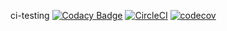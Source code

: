 ci-testing
[![Codacy Badge](https://api.codacy.com/project/badge/Grade/18877eb337a9493699d2691d7598c4a7)](https://www.codacy.com/app/maxwell.ainatchi/ci-testing-2?utm_source=github.com&amp;utm_medium=referral&amp;utm_content=maxwellainatchi/ci-testing-2&amp;utm_campaign=Badge_Grade)
[![CircleCI](https://circleci.com/gh/maxwellainatchi/ci-testing-2.svg?style=svg)](https://circleci.com/gh/maxwellainatchi/ci-testing-2)
[![codecov](https://codecov.io/gh/maxwellainatchi/ci-testing-2/branch/master/graph/badge.svg)](https://codecov.io/gh/maxwellainatchi/ci-testing-2)
